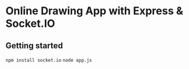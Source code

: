 # Online Drawing App with Express & Socket.IO
## Getting started
<code>npm install socket.io</code>
<code>node app.js</code>
